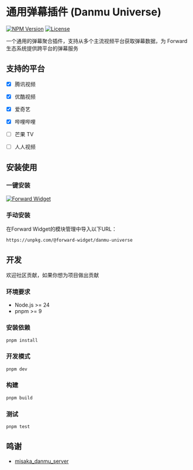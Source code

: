 # 通用弹幕插件 (Danmu Universe)

[![NPM Version](https://img.shields.io/npm/v/@forward-widget/danmu-universe)](https://www.npmjs.com/package/@forward-widget/danmu-universe)
[![License](https://img.shields.io/npm/l/@forward-widget/danmu-universe)](https://github.com/baranwang/forward-widgets)

一个通用的弹幕聚合插件，支持从多个主流视频平台获取弹幕数据，为 Forward 生态系统提供跨平台的弹幕服务

## 支持的平台

- [x] 腾讯视频
- [x] 优酷视频
- [x] 爱奇艺
- [x] 哔哩哔哩
- [ ] 芒果 TV
- [ ] 人人视频


## 安装使用

### 一键安装

[![Forward Widget](https://img.shields.io/badge/dynamic/json?url=http%3A%2F%2Funpkg.com%2F%40forward-widget%2Fdanmu-universe%2Fpackage.json&query=%24.version&prefix=%E9%80%9A%E7%94%A8%E5%BC%B9%E5%B9%95%20v&style=flat-square&label=Forward%20Widget&labelColor=black)](forward://widget?url=https%3A%2F%2Funpkg.com%2F%40forward-widget%2Fdanmu-universe)

### 手动安装

在Forward Widget的模块管理中导入以下URL：

```
https://unpkg.com/@forward-widget/danmu-universe
```


## 开发

欢迎社区贡献，如果你想为项目做出贡献

### 环境要求

- Node.js >= 24
- pnpm >= 9

### 安装依赖

```bash
pnpm install
```

### 开发模式

```bash
pnpm dev
```

### 构建

```bash
pnpm build
```

### 测试

```bash
pnpm test
```

## 鸣谢

- [misaka_danmu_server](https://github.com/l429609201/misaka_danmu_server)